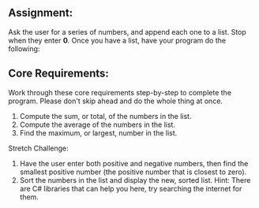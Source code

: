 ## **Assignment:**
Ask the user for a series of numbers, and append each one to a list. Stop when they enter **0**.
Once you have a list, have your program do the following:

## **Core Requirements:**

Work through these core requirements step-by-step to complete the program. Please don't skip ahead and do the whole thing at once.

1. Compute the sum, or total, of the numbers in the list.
2. Compute the average of the numbers in the list.
3. Find the maximum, or largest, number in the list.

Stretch Challenge:

1. Have the user enter both positive and negative numbers, then find the smallest positive number (the positive number that is closest to zero).
2. Sort the numbers in the list and display the new, sorted list. Hint: There are C# libraries that can help you here, try searching the internet for them.